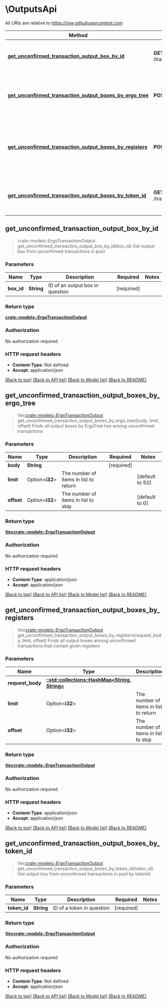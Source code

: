 # \OutputsApi

All URIs are relative to *https://raw.githubusercontent.com*

Method | HTTP request | Description
------------- | ------------- | -------------
[**get_unconfirmed_transaction_output_box_by_id**](OutputsApi.md#get_unconfirmed_transaction_output_box_by_id) | **GET** /transactions/unconfirmed/outputs/byBoxId/{boxId} | Get output box from unconfirmed transactions in pool
[**get_unconfirmed_transaction_output_boxes_by_ergo_tree**](OutputsApi.md#get_unconfirmed_transaction_output_boxes_by_ergo_tree) | **POST** /transactions/unconfirmed/outputs/byErgoTree | Finds all output boxes by ErgoTree hex among unconfirmed transactions
[**get_unconfirmed_transaction_output_boxes_by_registers**](OutputsApi.md#get_unconfirmed_transaction_output_boxes_by_registers) | **POST** /transactions/unconfirmed/outputs/byRegisters | Finds all output boxes among unconfirmed transactions that contain given registers
[**get_unconfirmed_transaction_output_boxes_by_token_id**](OutputsApi.md#get_unconfirmed_transaction_output_boxes_by_token_id) | **GET** /transactions/unconfirmed/outputs/byTokenId/{tokenId} | Get output box from unconfirmed transactions in pool by tokenId



## get_unconfirmed_transaction_output_box_by_id

> crate::models::ErgoTransactionOutput get_unconfirmed_transaction_output_box_by_id(box_id)
Get output box from unconfirmed transactions in pool

### Parameters


Name | Type | Description  | Required | Notes
------------- | ------------- | ------------- | ------------- | -------------
**box_id** | **String** | ID of an output box in question | [required] |

### Return type

[**crate::models::ErgoTransactionOutput**](ErgoTransactionOutput.md)

### Authorization

No authorization required

### HTTP request headers

- **Content-Type**: Not defined
- **Accept**: application/json

[[Back to top]](#) [[Back to API list]](../README.md#documentation-for-api-endpoints) [[Back to Model list]](../README.md#documentation-for-models) [[Back to README]](../README.md)


## get_unconfirmed_transaction_output_boxes_by_ergo_tree

> Vec<crate::models::ErgoTransactionOutput> get_unconfirmed_transaction_output_boxes_by_ergo_tree(body, limit, offset)
Finds all output boxes by ErgoTree hex among unconfirmed transactions

### Parameters


Name | Type | Description  | Required | Notes
------------- | ------------- | ------------- | ------------- | -------------
**body** | **String** |  | [required] |
**limit** | Option<**i32**> | The number of items in list to return |  |[default to 50]
**offset** | Option<**i32**> | The number of items in list to skip |  |[default to 0]

### Return type

[**Vec<crate::models::ErgoTransactionOutput>**](ErgoTransactionOutput.md)

### Authorization

No authorization required

### HTTP request headers

- **Content-Type**: application/json
- **Accept**: application/json

[[Back to top]](#) [[Back to API list]](../README.md#documentation-for-api-endpoints) [[Back to Model list]](../README.md#documentation-for-models) [[Back to README]](../README.md)


## get_unconfirmed_transaction_output_boxes_by_registers

> Vec<crate::models::ErgoTransactionOutput> get_unconfirmed_transaction_output_boxes_by_registers(request_body, limit, offset)
Finds all output boxes among unconfirmed transactions that contain given registers

### Parameters


Name | Type | Description  | Required | Notes
------------- | ------------- | ------------- | ------------- | -------------
**request_body** | [**::std::collections::HashMap<String, String>**](String.md) |  | [required] |
**limit** | Option<**i32**> | The number of items in list to return |  |[default to 50]
**offset** | Option<**i32**> | The number of items in list to skip |  |[default to 0]

### Return type

[**Vec<crate::models::ErgoTransactionOutput>**](ErgoTransactionOutput.md)

### Authorization

No authorization required

### HTTP request headers

- **Content-Type**: application/json
- **Accept**: application/json

[[Back to top]](#) [[Back to API list]](../README.md#documentation-for-api-endpoints) [[Back to Model list]](../README.md#documentation-for-models) [[Back to README]](../README.md)


## get_unconfirmed_transaction_output_boxes_by_token_id

> Vec<crate::models::ErgoTransactionOutput> get_unconfirmed_transaction_output_boxes_by_token_id(token_id)
Get output box from unconfirmed transactions in pool by tokenId

### Parameters


Name | Type | Description  | Required | Notes
------------- | ------------- | ------------- | ------------- | -------------
**token_id** | **String** | ID of a token in question | [required] |

### Return type

[**Vec<crate::models::ErgoTransactionOutput>**](ErgoTransactionOutput.md)

### Authorization

No authorization required

### HTTP request headers

- **Content-Type**: Not defined
- **Accept**: application/json

[[Back to top]](#) [[Back to API list]](../README.md#documentation-for-api-endpoints) [[Back to Model list]](../README.md#documentation-for-models) [[Back to README]](../README.md)

